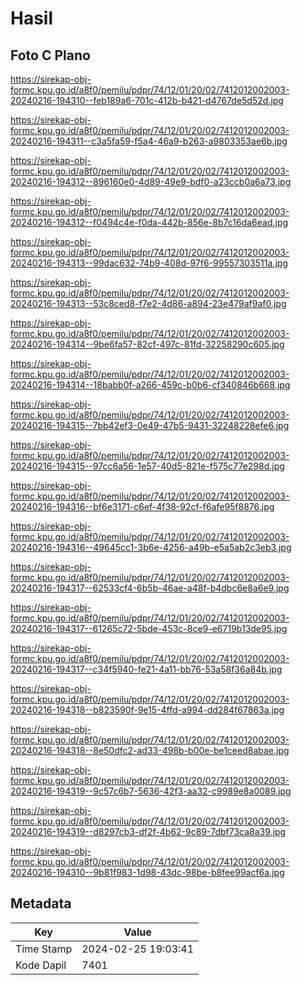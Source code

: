 # Hasil

## Foto C Plano

https://sirekap-obj-formc.kpu.go.id/a8f0/pemilu/pdpr/74/12/01/20/02/7412012002003-20240216-194310--feb189a6-701c-412b-b421-d4767de5d52d.jpg

https://sirekap-obj-formc.kpu.go.id/a8f0/pemilu/pdpr/74/12/01/20/02/7412012002003-20240216-194311--c3a5fa59-f5a4-46a9-b263-a9803353ae6b.jpg

https://sirekap-obj-formc.kpu.go.id/a8f0/pemilu/pdpr/74/12/01/20/02/7412012002003-20240216-194312--896160e0-4d89-49e9-bdf0-a23ccb0a6a73.jpg

https://sirekap-obj-formc.kpu.go.id/a8f0/pemilu/pdpr/74/12/01/20/02/7412012002003-20240216-194312--f0494c4e-f0da-442b-856e-8b7c16da6ead.jpg

https://sirekap-obj-formc.kpu.go.id/a8f0/pemilu/pdpr/74/12/01/20/02/7412012002003-20240216-194313--99dac632-74b9-408d-97f6-99557303511a.jpg

https://sirekap-obj-formc.kpu.go.id/a8f0/pemilu/pdpr/74/12/01/20/02/7412012002003-20240216-194313--53c8ced8-f7e2-4d86-a894-23e479af9af0.jpg

https://sirekap-obj-formc.kpu.go.id/a8f0/pemilu/pdpr/74/12/01/20/02/7412012002003-20240216-194314--9be6fa57-82cf-497c-81fd-32258290c605.jpg

https://sirekap-obj-formc.kpu.go.id/a8f0/pemilu/pdpr/74/12/01/20/02/7412012002003-20240216-194314--18babb0f-a266-459c-b0b6-cf340846b668.jpg

https://sirekap-obj-formc.kpu.go.id/a8f0/pemilu/pdpr/74/12/01/20/02/7412012002003-20240216-194315--7bb42ef3-0e49-47b5-9431-32248228efe6.jpg

https://sirekap-obj-formc.kpu.go.id/a8f0/pemilu/pdpr/74/12/01/20/02/7412012002003-20240216-194315--97cc6a56-1e57-40d5-821e-f575c77e298d.jpg

https://sirekap-obj-formc.kpu.go.id/a8f0/pemilu/pdpr/74/12/01/20/02/7412012002003-20240216-194316--bf6e3171-c6ef-4f38-92cf-f6afe95f8876.jpg

https://sirekap-obj-formc.kpu.go.id/a8f0/pemilu/pdpr/74/12/01/20/02/7412012002003-20240216-194316--49645cc1-3b6e-4256-a49b-e5a5ab2c3eb3.jpg

https://sirekap-obj-formc.kpu.go.id/a8f0/pemilu/pdpr/74/12/01/20/02/7412012002003-20240216-194317--62533cf4-6b5b-46ae-a48f-b4dbc6e8a6e9.jpg

https://sirekap-obj-formc.kpu.go.id/a8f0/pemilu/pdpr/74/12/01/20/02/7412012002003-20240216-194317--61265c72-5bde-453c-8ce9-e6719b13de95.jpg

https://sirekap-obj-formc.kpu.go.id/a8f0/pemilu/pdpr/74/12/01/20/02/7412012002003-20240216-194317--c34f5940-fe21-4a11-bb76-53a58f36a84b.jpg

https://sirekap-obj-formc.kpu.go.id/a8f0/pemilu/pdpr/74/12/01/20/02/7412012002003-20240216-194318--b823590f-9e15-4ffd-a994-dd284f67863a.jpg

https://sirekap-obj-formc.kpu.go.id/a8f0/pemilu/pdpr/74/12/01/20/02/7412012002003-20240216-194318--8e50dfc2-ad33-498b-b00e-be1ceed8abae.jpg

https://sirekap-obj-formc.kpu.go.id/a8f0/pemilu/pdpr/74/12/01/20/02/7412012002003-20240216-194319--9c57c6b7-5636-42f3-aa32-c9989e8a0089.jpg

https://sirekap-obj-formc.kpu.go.id/a8f0/pemilu/pdpr/74/12/01/20/02/7412012002003-20240216-194319--d8297cb3-df2f-4b62-9c89-7dbf73ca8a39.jpg

https://sirekap-obj-formc.kpu.go.id/a8f0/pemilu/pdpr/74/12/01/20/02/7412012002003-20240216-194310--9b81f983-1d98-43dc-98be-b8fee99acf6a.jpg


## Metadata

| Key        | Value               |
| ---------- | ------------------- |
| Time Stamp | 2024-02-25 19:03:41 |
| Kode Dapil | 7401                |



